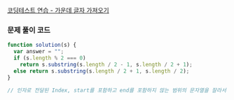 [코딩테스트 연습 - 가운데 글자 가져오기](https://school.programmers.co.kr/learn/courses/30/lessons/12903)

### 문제 풀이 코드

```jsx
function solution(s) {
  var answer = "";
  if (s.length % 2 === 0)
    return s.substring(s.length / 2 - 1, s.length / 2 + 1);
  else return s.substring(s.length / 2 + 1, s.length / 2);
}

// 인자로 전달된 Index, start를 포함하고 end를 포함하지 않는 범위의 문자열을 잘라서 리턴합니다.
```
